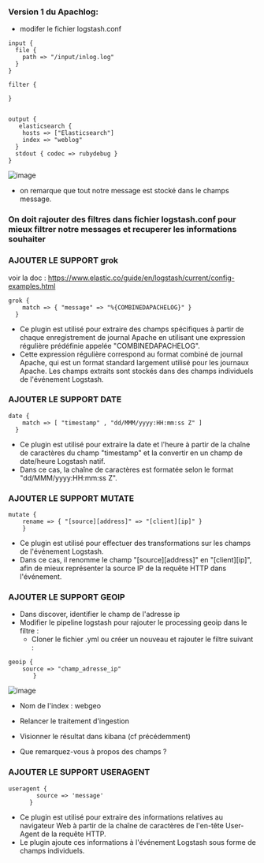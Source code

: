 ### Version 1 du Apachlog:

- modifer le fichier logstash.conf

```
input {
  file {
    path => "/input/inlog.log"
  }
}

filter {
 
}


output {
   elasticsearch {
    hosts => ["Elasticsearch"]
    index => "weblog"
  }
  stdout { codec => rubydebug }
}
```


![image](https://user-images.githubusercontent.com/123748165/234397193-2eb5824d-baac-4ee8-9d6d-c4d045be7cf5.png)

- on remarque que tout notre message est stocké dans le champs message.

### On doit rajouter des filtres dans fichier logstash.conf pour mieux filtrer notre messages et recuperer les informations souhaiter


### AJOUTER LE SUPPORT grok

voir la doc : https://www.elastic.co/guide/en/logstash/current/config-examples.html

```
grok {
    match => { "message" => "%{COMBINEDAPACHELOG}" }
  }
```
* Ce plugin est utilisé pour extraire des champs spécifiques à partir de chaque enregistrement de journal Apache en utilisant une expression régulière prédéfinie appelée "COMBINEDAPACHELOG". 
* Cette expression régulière correspond au format combiné de journal Apache, qui est un format standard largement utilisé pour les journaux Apache. Les champs extraits sont stockés dans des champs individuels de l'événement Logstash.

### AJOUTER LE SUPPORT DATE

```
date {
    match => [ "timestamp" , "dd/MMM/yyyy:HH:mm:ss Z" ]
  }
```
* Ce plugin est utilisé pour extraire la date et l'heure à partir de la chaîne de caractères du champ "timestamp" et la convertir en un champ de date/heure Logstash natif. 
* Dans ce cas, la chaîne de caractères est formatée selon le format "dd/MMM/yyyy:HH:mm:ss Z".

### AJOUTER LE SUPPORT MUTATE

```
mutate {
    rename => { "[source][address]" => "[client][ip]" }
    }
```

* Ce plugin est utilisé pour effectuer des transformations sur les champs de l'événement Logstash. 
* Dans ce cas, il renomme le champ "[source][address]" en "[client][ip]", afin de mieux représenter la source IP de la requête HTTP dans l'événement.

### AJOUTER LE SUPPORT GEOIP

- Dans discover, identifier le champ de l'adresse ip
- Modifier le pipeline logstash pour rajouter le processing geoip dans le filtre :
    - Cloner le fichier .yml ou créer un nouveau et rajouter le filtre suivant :  
```
geoip {
    source => "champ_adresse_ip"
       } 
```
![image](https://user-images.githubusercontent.com/123748165/234403487-ae397db0-4477-45fc-80fa-3e546a78f138.png)

- Nom de l'index : webgeo
    
- Relancer le traitement d'ingestion
- Visionner le résultat dans kibana (cf précédemment)
- Que remarquez-vous à propos des champs ?

### AJOUTER LE SUPPORT USERAGENT

```
useragent {
        source => 'message'
      }
```
* Ce plugin est utilisé pour extraire des informations relatives au navigateur Web à partir de la chaîne de caractères de l'en-tête User-Agent de la requête HTTP. 
* Le plugin ajoute ces informations à l'événement Logstash sous forme de champs individuels.
